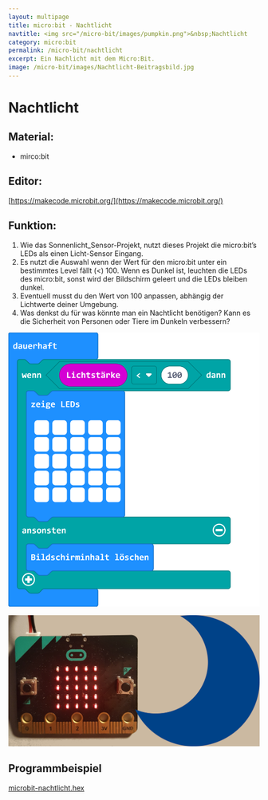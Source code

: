 ```yaml
---
layout: multipage
title: micro:bit - Nachtlicht
navtitle: <img src="/micro-bit/images/pumpkin.png">&nbsp;Nachtlicht
category: micro:bit
permalink: /micro-bit/nachtlicht
excerpt: Ein Nachlicht mit dem Micro:Bit.
image: /micro-bit/images/Nachtlicht-Beitragsbild.jpg
---
```


# Nachtlicht

## Material:

+ mirco:bit

## Editor:

[https://makecode.microbit.org/](https://makecode.microbit.org/)

## Funktion:

1. Wie das Sonnenlicht_Sensor-Projekt, nutzt dieses Projekt die micro:bit’s LEDs als einen Licht-Sensor Eingang.
2. Es nutzt die Auswahl wenn der Wert für den micro:bit unter ein bestimmtes Level fällt (<) 100. Wenn es Dunkel ist, leuchten die LEDs des micro:bit, sonst wird der Bildschirm geleert und die LEDs bleiben dunkel.
3. Eventuell musst du den Wert von 100 anpassen, abhängig der Lichtwerte deiner Umgebung.
4. Was denkst du für was könnte man ein Nachtlicht benötigen?
   Kann es die Sicherheit von Personen oder Tiere im Dunkeln verbessern?

![](images/microbit-Screenshot-nachtlicht.png)

![](images/Nachtlicht-Beitragsbild.jpg)


## Programmbeispiel
[microbit-nachtlicht.hex](appendix/microbit-nachtlicht.hex)
